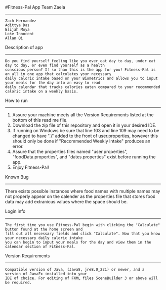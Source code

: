 #Fitness-Pal App
Team Zaela
***********
    Zach Hernandez
    Adittya Das 
    Elijah Moya 
    Loke Innocent 
    Allan Qi 
    
Description of app
*********************
    Do you find yourself feeling like you over eat day to day, under eat day to day, or even find yourself as a health 
    conscious person? If so than this is the app for you! Fitness-Pal is an all in one app that calculates your necessary 
    daily caloric intake based on your Biometrics and allows you to input your meals for the day into an easy to read 
    daily calendar that tracks calories eaten compared to your recommended caloric intake on a weekly basis.  
    
How to run
**************
1. Assure your machine meets all the Version Requirements listed at the bottom of this read me file. 
2. Download the zip file of this repository and open it in your desired IDE.
3. If running on Windows be sure that line 103 and line 109 may need to be changed to have ".\\"
   added to the front of user.properties, however this should only be done if "Recommended Weekly Intake" produces an error.
4. Assure that the properties files named "user.properties", "foodData.properties", and "dates.properties" exist before running
   the app.
5. Enjoy Fitness-Pal!
    
Known Bug
*************
There exists possible instances where food names with multiple names may not properly appear on the calender as 
the properties file that stores food data may add extranious values where the space should be.

Login info
***********
    The first time you use Fitness-Pal begin with clicking the "Calculate" button found at the home screen and 
    fill out all necessary fields and click "Calculate". Now that you know your necessary daily caloric intake 
    you can begin to input your meals for the day and view them in the calendar section of Fitness-Pal.
    
Version Requirements
**********************
    Compatible version of Java, (Java8, jre8.0_221) or newer, and a version of JavaFx installed into your
    IDE of choice. For editing of FXML files SceneBuilder 3 or above will be required.
    
